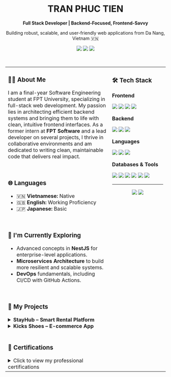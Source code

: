 <div align="center">
  <h1>TRAN PHUC TIEN</h1>
  <p><strong>Full Stack Developer | Backend-Focused, Frontend-Savvy</strong></p>
  <p>Building robust, scalable, and user-friendly web applications from Da Nang, Vietnam 🇻🇳</p>
  
  <a href="mailto:ptientr.dev@gmail.com"><img src="https://img.shields.io/badge/Email-D14836?style=for-the-badge&logo=gmail&logoColor=white" /></a>
  <a href="https://github.com/PTienhocSE"><img src="https://img.shields.io/badge/GitHub-181717?style=for-the-badge&logo=github&logoColor=white" /></a>
  <a href="https://www.linkedin.com/in/tien-tran-phuc-306b11198"><img src="https://img.shields.io/badge/LinkedIn-0A66C2?style=for-the-badge&logo=linkedin&logoColor=white" /></a>
  </div>

<br>

<table>
<tr valign="top">
<td width="65%">

### 👨‍💻 About Me

I am a final-year Software Engineering student at FPT University, specializing in full-stack web development. My passion lies in architecting efficient backend systems and bringing them to life with clean, intuitive frontend interfaces. As a former intern at **FPT Software** and a lead developer on several projects, I thrive in collaborative environments and am dedicated to writing clean, maintainable code that delivers real impact.

<br>

### 🌐 Languages

- 🇻🇳 **Vietnamese:** Native
- 🇬🇧 **English:** Working Proficiency
- 🇯🇵 **Japanese:** Basic

<br>

### 🌱 I'm Currently Exploring

- Advanced concepts in **NestJS** for enterprise-level applications.
- **Microservices Architecture** to build more resilient and scalable systems.
- **DevOps** fundamentals, including CI/CD with GitHub Actions.

<br>

### 🚀 My Projects

<details>
  <summary><strong>StayHub – Smart Rental Platform</strong></summary>
  
  - **Overview:** A full-stack application for smart property rentals, connecting landlords and tenants seamlessly.
  - **My Contribution:**
    - **Led the project as team leader**, overseeing the development lifecycle, from planning and task distribution to final implementation.
    - Personally **architected the backend system**, including the MongoDB schema and RESTful API, to ensure scalability and efficiency.
    - Established and enforced the Git workflow and code review process, improving team collaboration and code quality.
  - **Tech Stack:** `React`, `Redux`, `NodeJS`, `RESTful API`, `ExpressJS`, `MongoDB`, `Mongoose`
</details>

<details>
  <summary><strong>Kicks Shoes – E-commerce App</strong></summary>
  
  - **Overview:** A feature-rich e-commerce platform for sneakers, optimized for performance and user experience.
  - **My Contribution:**
    - **Acted as the project lead**, responsible for technical strategy, feature planning, and distributing tasks across the development team.
    - **Spearheaded the hands-on implementation** of the full-stack application, building core features from the database to the UI.
    - Architected the frontend state management with Redux to create a seamless and responsive user experience.
  - **Tech Stack:** `React`, `Redux`, `NodeJS`, `RESTful API`, `ExpressJS`, `MongoDB`, `Mongoose`
</details>

<br>

### 📜 Certifications
<details>
  <summary>Click to view my professional certifications</summary>
  <br>
  <ul>
    <li><b>React Ultimate</b>
    <li><b>Backend RESTful API with NodeJS & Express</b> 
    <li><b>Web Design for Everybody Specialization</b> 
    <li><b>Certified Ethical Emerging Technologist</b>
  </ul>
</details>

</td>
<td width="35%">

### 🛠️ Tech Stack

**Frontend**
<p>
  <img src="https://img.shields.io/badge/React-20232A?style=for-the-badge&logo=react&logoColor=61DAFB" />
  <img src="https://img.shields.io/badge/Next.js-000000?style=for-the-badge&logo=nextdotjs&logoColor=white" />
  <img src="https://img.shields.io/badge/Redux-593D88?style=for-the-badge&logo=redux&logoColor=white" />
  <img src="https://img.shields.io/badge/Tailwind_CSS-38B2AC?style=for-the-badge&logo=tailwind-css&logoColor=white" />
</p>

**Backend**
<p>
  <img src="https://img.shields.io/badge/Node.js-339933?style=for-the-badge&logo=nodedotjs&logoColor=white" />
  <img src="https://img.shields.io/badge/NestJS-E0234E?style=for-the-badge&logo=nestjs&logoColor=white" />
  <img src="https://img.shields.io/badge/Express.js-000000?style=for-the-badge&logo=express&logoColor=white" />
</p>

**Languages**
<p>
  <img src="https://img.shields.io/badge/JavaScript-F7DF1E?style=for-the-badge&logo=javascript&logoColor=black" />
  <img src="https://img.shields.io/badge/TypeScript-007ACC?style=for-the-badge&logo=typescript&logoColor=white" />
  <img src="https://img.shields.io/badge/Java-ED8B00?style=for-the-badge&logo=openjdk&logoColor=white" />
</p>

**Databases & Tools**
<p>
  <img src="https://img.shields.io/badge/MongoDB-4EA94B?style=for-the-badge&logo=mongodb&logoColor=white" />
  <img src="https://img.shields.io/badge/MySQL-005C84?style=for-the-badge&logo=mysql&logoColor=white" />
  <img src="https://img.shields.io/badge/Docker-2496ED?style=for-the-badge&logo=docker&logoColor=white" />
  <img src="https://img.shields.io/badge/Git-F05032?style=for-the-badge&logo=git&logoColor=white" />
  <img src="https://img.shields.io/badge/Postman-FF6C37?style=for-the-badge&logo=postman&logoColor=white" />
  <img src="https://img.shields.io/badge/Figma-F24E1E?style=for-the-badge&logo=figma&logoColor=white" />
</p>

<hr>

<p align="center">
  <img src="https://github-readme-stats.vercel.app/api?username=PTienhocSE&show_icons=true&theme=dracula&hide_border=true&count_private=true" />
  <img src="https://github-readme-stats.vercel.app/api/top-langs/?username=PTienhocSE&layout=compact&theme=dracula&hide_border=true" />
</p>

</td>
</tr>
</table>
